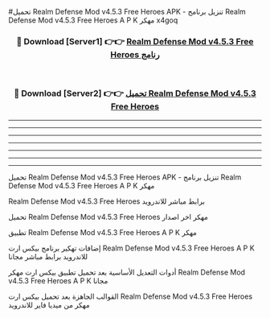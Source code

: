 #تحميل Realm Defense Mod v4.5.3 Free Heroes  APK - تنزيل برنامج Realm Defense Mod v4.5.3 Free Heroes  A P K مهكر x4goq 



<div align="center">
<h3>🔴 Download [Server1] 👉👉 <a href="https://apkdownload10.web.app/?title=Realm Defense Mod v4.5.3 Free Heroes ">Realm Defense Mod v4.5.3 Free Heroes  رنامج</a></h3><br>

<h3>🔴 Download [Server2] 👉👉 <a href="https://apkdownload10.web.app/?title=Realm Defense Mod v4.5.3 Free Heroes ">تحميل Realm Defense Mod v4.5.3 Free Heroes  </a></h3>
</div>


----------------------------------------------------------

----------------------------------------------------------

----------------------------------------------------------

----------------------------------------------------------

----------------------------------------------------------

----------------------------------------------------------

----------------------------------------------------------

تحميل Realm Defense Mod v4.5.3 Free Heroes  APK - تنزيل برنامج Realm Defense Mod v4.5.3 Free Heroes  A P K مهكر

Realm Defense Mod v4.5.3 Free Heroes  برابط مباشر للاندرويد

تحميل Realm Defense Mod v4.5.3 Free Heroes  مهكر اخر اصدار

تطبيق Realm Defense Mod v4.5.3 Free Heroes  A P K مهكر

إضافات تهكير برنامج بيكس ارت Realm Defense Mod v4.5.3 Free Heroes  A P K للاندرويد برابط مباشر مجانا

أدوات التعديل الأساسية بعد تحميل تطبيق بيكس ارت مهكر Realm Defense Mod v4.5.3 Free Heroes  A P K مجانا

القوالب الجاهزة بعد تحميل بيكس ارت Realm Defense Mod v4.5.3 Free Heroes  مهكر من ميديا فاير للاندرويد



